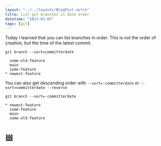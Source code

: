 ```yaml
---
layout: "../../layouts/BlogPost.astro"
title: List git branches in date order
datetime: "2023-01-05"
tags: [git]
---
```


Today I learned that you can list branches in order. This is not the order of creation, but the time of the latest
commit.

```
git branch --sort=committerdate
```

```
  some-old-feature
  main
  some-feature
* newest-feature
```

You can also get descending order with `--sort=-committerdate` or `--sort=committerdate --reverse`

```
git branch --sort=-committerdate
```

```
* newest-feature
  some-feature
  main
  some-old-feature
```

# 𝍂

